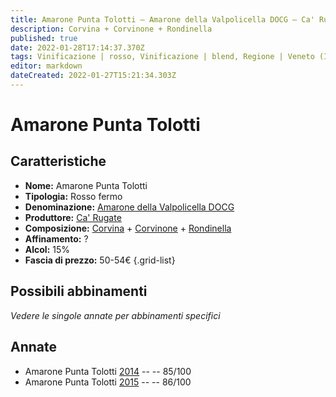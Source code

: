 ```yaml
---
title: Amarone Punta Tolotti – Amarone della Valpolicella DOCG – Ca' Rugate – Veneto (IT) – 50-54€ – 3★
description: Corvina + Corvinone + Rondinella
published: true
date: 2022-01-28T17:14:37.370Z
tags: Vinificazione | rosso, Vinificazione | blend, Regione | Veneto (IT), Vinificazione | fermo, Valutazioni | 3 stelle, Prezzi | 50-54€, Vitigni | Corvina, Vitigni | Rondinella, Vitigni | Corvinone 
editor: markdown
dateCreated: 2022-01-27T15:21:34.303Z
---
```


# Amarone Punta Tolotti

## Caratteristiche
- **Nome:** <span class="nome">Amarone Punta Tolotti</span>
- **Tipologia:** Rosso fermo
- **Denominazione:** <span class="denominazione">[Amarone della Valpolicella DOCG](/denominazioni/Italia/Veneto/DOCG/Amarone-della-Valpolicella)</span> 
- **Produttore:** <span class="cantina">[Ca' Rugate](/produttori/Italia/Veneto/Ca-Rugate)</span> 
- **Composizione:** [Corvina](/vitigni/Italia/corvina) + [Corvinone](/vitigni/Italia/corvinone) + [Rondinella](/vitigni/Italia/rondinella) 
- **Affinamento:** ?
- **Alcol:** 15%
- **Fascia di prezzo:** 50-54€
{.grid-list}

## Possibili abbinamenti
*Vedere le singole annate per abbinamenti specifici*

## Annate
- Amarone Punta Tolotti [2014](vini/Italia/Veneto/Ca-Rugate/Amarone-Punta-Tolotti/2014) -- <span class="star-3"></span> -- 85/100
- Amarone Punta Tolotti [2015](vini/Italia/Veneto/Ca-Rugate/Amarone-Punta-Tolotti/2015) -- <span class="star-3"></span> -- 86/100